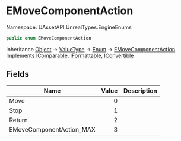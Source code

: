 # EMoveComponentAction

Namespace: UAssetAPI.UnrealTypes.EngineEnums

```csharp
public enum EMoveComponentAction
```

Inheritance [Object](https://docs.microsoft.com/en-us/dotnet/api/system.object) → [ValueType](https://docs.microsoft.com/en-us/dotnet/api/system.valuetype) → [Enum](https://docs.microsoft.com/en-us/dotnet/api/system.enum) → [EMoveComponentAction](./uassetapi.unrealtypes.engineenums.emovecomponentaction.md)<br>
Implements [IComparable](https://docs.microsoft.com/en-us/dotnet/api/system.icomparable), [IFormattable](https://docs.microsoft.com/en-us/dotnet/api/system.iformattable), [IConvertible](https://docs.microsoft.com/en-us/dotnet/api/system.iconvertible)

## Fields

| Name | Value | Description |
| --- | --: | --- |
| Move | 0 |  |
| Stop | 1 |  |
| Return | 2 |  |
| EMoveComponentAction_MAX | 3 |  |
